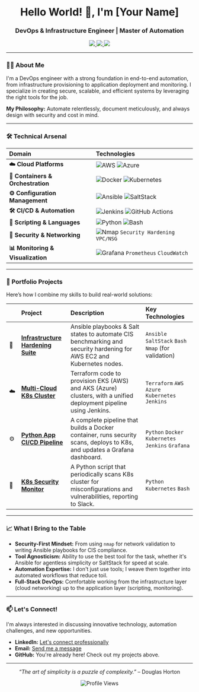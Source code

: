 <h1 align="center">Hello World! 👋, I'm [Your Name]</h1>
<h3 align="center">DevOps & Infrastructure Engineer | Master of Automation</h3>

<p align="center">
  <a href="https://linkedin.com/in/yourprofile">
    <img src="https://img.shields.io/badge/-LinkedIn-0A66C2?style=for-the-badge&logo=linkedin&logoColor=white" />
  </a>
  <a href="mailto:youremail@domain.com">
    <img src="https://img.shields.io/badge/-Gmail-EA4335?style=for-the-badge&logo=gmail&logoColor=white" />
  </a>
  <a href="https://your-resume-site.com">
    <img src="https://img.shields.io/badge/📄-Resume-8A2BE2?style=for-the-badge" />
  </a>
</p>

---

### 🧑‍💻 About Me

I'm a DevOps engineer with a strong foundation in end-to-end automation, from infrastructure provisioning to application deployment and monitoring. I specialize in creating secure, scalable, and efficient systems by leveraging the right tools for the job.

**My Philosophy:** Automate relentlessly, document meticulously, and always design with security and cost in mind.

---

### 🛠️ Technical Arsenal

| **Domain** | **Technologies** |
| :--- | :--- |
| **☁️ Cloud Platforms** | ![AWS](https://img.shields.io/badge/AWS-Expert-FF9900?logo=amazonaws&logoColor=white) ![Azure](https://img.shields.io/badge/Azure-Proficient-0078D4?logo=microsoft-azure&logoColor=white) |
| **🐳 Containers & Orchestration** | ![Docker](https://img.shields.io/badge/Docker-Expert-2496ED?logo=docker&logoColor=white) ![Kubernetes](https://img.shields.io/badge/Kubernetes-Expert-326CE5?logo=kubernetes&logoColor=white) |
| **⚙️ Configuration Management** | ![Ansible](https://img.shields.io/badge/Ansible-Expert-EE0000?logo=ansible&logoColor=white) ![SaltStack](https://img.shields.io/badge/SaltStack-Experienced-00A0DF?logo=saltstack&logoColor=white) |
| **🛠️ CI/CD & Automation** | ![Jenkins](https://img.shields.io/badge/Jenkins-Expert-D24939?logo=jenkins&logoColor=white) ![GitHub Actions](https://img.shields.io/badge/GitHub_Actions-Experienced-2088FF?logo=githubactions&logoColor=white) |
| **📜 Scripting & Languages** | ![Python](https://img.shields.io/badge/Python-Advanced-3776AB?logo=python&logoColor=white) ![Bash](https://img.shields.io/badge/Bash-Expert-4EAA25?logo=gnubash&logoColor=white) |
| **🔐 Security & Networking** | ![Nmap](https://img.shields.io/badge/Nmap-Skilled-4EAA25?logo=networking&logoColor=white) `Security Hardening` `VPC/NSG` |
| **📊 Monitoring & Visualization** | ![Grafana](https://img.shields.io/badge/Grafana-Proficient-F46800?logo=grafana&logoColor=white) `Prometheus` `CloudWatch` |

---

### 🚀 Portfolio Projects

Here’s how I combine my skills to build real-world solutions:

| | Project | Description | Key Technologies |
| :--- | :--- | :--- | :--- |
| 🔐 | **[Infrastructure Hardening Suite](https://github.com/yourusername/iac-hardening)** | Ansible playbooks & Salt states to automate CIS benchmarking and security hardening for AWS EC2 and Kubernetes nodes. | `Ansible` `SaltStack` `Bash` `Nmap` (for validation) |
| ☁️ | **[Multi-Cloud K8s Cluster](https://github.com/yourusername/multi-cloud-k8s)** | Terraform code to provision EKS (AWS) and AKS (Azure) clusters, with a unified deployment pipeline using Jenkins. | `Terraform` `AWS` `Azure` `Kubernetes` `Jenkins` |
| ⚙️ | **[Python App CI/CD Pipeline](https://github.com/yourusername/python-app-pipeline)** | A complete pipeline that builds a Docker container, runs security scans, deploys to K8s, and updates a Grafana dashboard. | `Python` `Docker` `Kubernetes` `Jenkins` `Grafana` |
| 🚨 | **[K8s Security Monitor](https://github.com/yourusername/k8s-security-scan)** | A Python script that periodically scans K8s cluster for misconfigurations and vulnerabilities, reporting to Slack. | `Python` `Kubernetes` `Bash` |

---

### 📈 What I Bring to the Table

*   **Security-First Mindset:** From using `nmap` for network validation to writing Ansible playbooks for CIS compliance.
*   **Tool Agnosticism:** Ability to use the best tool for the task, whether it's Ansible for agentless simplicity or SaltStack for speed at scale.
*   **Automation Expertise:** I don't just use tools; I weave them together into automated workflows that reduce toil.
*   **Full-Stack DevOps:** Comfortable working from the infrastructure layer (cloud networking) up to the application layer (scripting, monitoring).

---

### 📫 Let's Connect!

I'm always interested in discussing innovative technology, automation challenges, and new opportunities.

- **LinkedIn:** [Let's connect professionally](https://linkedin.com/in/yourprofile)
- **Email:** [Send me a message](mailto:youremail@domain.com)
- **GitHub:** You're already here! Check out my projects above.

---

<p align="center">
  <i>“The art of simplicity is a puzzle of complexity.”</i> – Douglas Horton
</p>
<p align="center">
  <img src="https://komarev.com/ghpvc/?username=yourusername&color=blueviolet&style=flat" alt="Profile Views" />
</p>
